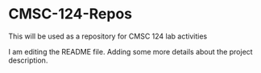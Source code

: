 # CMSC-124-Repos
This will be used as a repository for CMSC 124 lab activities

I am editing the README file. Adding some more details about the project
description.
